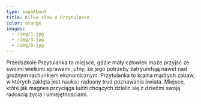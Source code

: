 ```yaml
---
type: pageAbout
title: Kilka słów o Przytulance
color: orange
images:
  - /img/1.jpg
  - /img/3.jpg
  - /img/9.jpg
---
```


Przedszkole Przytulanka to miejsce, gdzie mały człowiek może przyjść ze swoimi wielkimi sprawami, ufny, że jego potrzeby zatryumfują nawet nad groźnym rachunkiem ekonomicznym.
Przytulanka to kraina mądrych zabaw, w których zaklęta jest nauka i radosny trud poznawania świata. Miejsce, które jak magnes przyciąga ludzi chcących dzielić się z dziećmi swoją radością życia i umiejętnościami.
